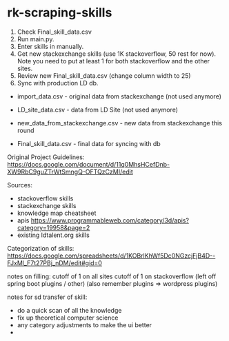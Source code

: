 # rk-scraping-skills

1. Check Final_skill_data.csv
2. Run main.py.
3. Enter skills in manually.
4. Get new stackexchange skills (use 1K stackoverflow, 50 rest for now). Note you need to put at least 1 for both stackoverflow and the other sites.
5. Review new Final_skill_data.csv (change column width to 25)
6. Sync with production LD db.

- import_data.csv - original data from stackexchange (not used anymore)
- LD_site_data.csv - data from LD Site (not used anymore)

- new_data_from_stackexchange.csv - new data from stackexchange this round
- Final_skill_data.csv - final data for syncing with db

Original Project Guidelines: https://docs.google.com/document/d/11q0MhsHCefDnb-XW9RbC9guZTrWtSmngQ-OFTQzCzMI/edit

Sources:
- stackoverflow skills
- stackexchange skills
- knowledge map cheatsheet
- apis https://www.programmableweb.com/category/3d/apis?category=19958&page=2
- existing ldtalent.org skills

Categorization of skills: https://docs.google.com/spreadsheets/d/1KOBrlKhWf5Dc0NGzcjFjB4D--FJxMl_F7t27PBj_nDM/edit#gid=0

notes on filling:
cutoff of 1 on all sites 
cutoff of 1 on stackoverflow (left off spring boot plugins / other) (also remember plugins => wordpress plugins)

notes for sd transfer of skill:
- do a quick scan of all the knowledge
- fix up theoretical computer science
- any category adjustments to make the ui better
- 
